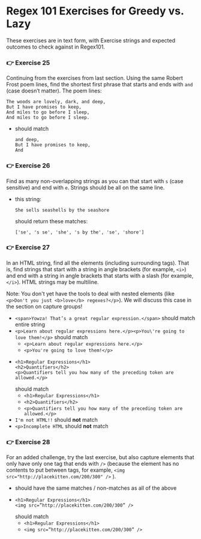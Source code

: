 # Regex 101 Exercises for Greedy vs. Lazy

These exercises are in text form, with Exercise strings and expected outcomes to check against in Regex101.

###

### 👉 Exercise 25

Continuing from the exercises from last section. Using the same Robert Frost poem lines, find the shortest first phrase that starts and ends with `and` (case doesn’t matter). The poem lines:

```
The woods are lovely, dark, and deep,
But I have promises to keep,
And miles to go before I sleep,
And miles to go before I sleep.
```

- should match

  ```
  and deep,
  But I have promises to keep,
  And
  ```

###

### 👉 Exercise 26

Find as many non-overlapping strings as you can that start with `s` (case sensitive) and end with `e`. Strings should be all on the same line.

- this string:

  ```
  She sells seashells by the seashore
  ```

  should return these matches:

  ```
  ['se', 's se', 'she', 's by the', 'se', 'shore']
  ```

###

### 👉 Exercise 27

In an HTML string, find all the elements (including surrounding tags). That is, find strings that start with a string in angle brackets (for example, `<i>`) and end with a string in angle brackets that starts with a slash (for example, `</i>`). HTML strings may be multiline.

Note: You don't yet have the tools to deal with nested elements (like `<p>Don't you just <b>love</b> regexes?</p>`). We will discuss this case in the section on capture groups!

- `<span>Yowza! That’s a great regular expression.</span>` should match entire string
- `<p>Learn about regular expressions here.</p><p>You\'re going to love them!</p>` should match
  - `<p>Learn about regular expressions here.</p>`
  - `<p>You're going to love them!</p>`
- ```
  <h1>Regular Expressions</h1>
  <h2>Quantifiers</h2>
  <p>Quantifiers tell you how many of the preceding token are allowed.</p>
  ```
  should match
  - `<h1>Regular Expressions</h1>`
  - `<h2>Quantifiers</h2>`
  - `<p>Quantifiers tell you how many of the preceding token are allowed.</p>`
- `I'm not HTML!!` should **not** match
- `<p>Incomplete HTML` should **not** match

###

### 👉 Exercise 28

For an added challenge, try the last exercise, but also capture elements that only have only one tag that ends with `/>` (because the element has no contents to put between tags, for example, `<img src="http://placekitten.com/200/300" />` ).

- should have the same matches / non-matches as all of the above
- ```
  <h1>Regular Expressions</h1>
  <img src=”http://placekitten.com/200/300” />
  ```
  should match
  - `<h1>Regular Expressions</h1>`
  - `<img src=”http://placekitten.com/200/300” />`
